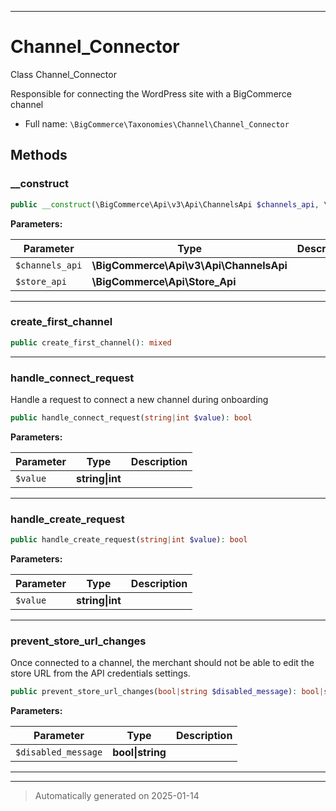 ***

# Channel_Connector

Class Channel_Connector

Responsible for connecting the WordPress site with
a BigCommerce channel

* Full name: `\BigCommerce\Taxonomies\Channel\Channel_Connector`




## Methods


### __construct



```php
public __construct(\BigCommerce\Api\v3\Api\ChannelsApi $channels_api, \BigCommerce\Api\Store_Api $store_api): mixed
```








**Parameters:**

| Parameter | Type | Description |
|-----------|------|-------------|
| `$channels_api` | **\BigCommerce\Api\v3\Api\ChannelsApi** |  |
| `$store_api` | **\BigCommerce\Api\Store_Api** |  |





***

### create_first_channel



```php
public create_first_channel(): mixed
```












***

### handle_connect_request

Handle a request to connect a new channel during onboarding

```php
public handle_connect_request(string|int $value): bool
```








**Parameters:**

| Parameter | Type | Description |
|-----------|------|-------------|
| `$value` | **string&#124;int** |  |





***

### handle_create_request



```php
public handle_create_request(string|int $value): bool
```








**Parameters:**

| Parameter | Type | Description |
|-----------|------|-------------|
| `$value` | **string&#124;int** |  |





***

### prevent_store_url_changes

Once connected to a channel, the merchant should not be able to edit the store
URL from the API credentials settings.

```php
public prevent_store_url_changes(bool|string $disabled_message): bool|string
```








**Parameters:**

| Parameter | Type | Description |
|-----------|------|-------------|
| `$disabled_message` | **bool&#124;string** |  |





***


***
> Automatically generated on 2025-01-14

